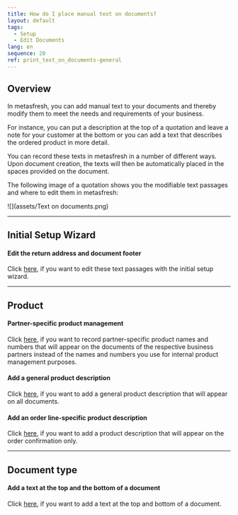 ```yaml
---
title: How do I place manual text on documents?
layout: default
tags:
  - Setup
  - Edit Documents
lang: en
sequence: 20
ref: print_text_on_documents-general
---
```


## Overview
In metasfresh, you can add manual text to your documents and thereby modify them to meet the needs and requirements of your business.

For instance, you can put a description at the top of a quotation and leave a note for your customer at the bottom or you can add a text that describes the ordered product in more detail.

You can record these texts in metasfresh in a number of different ways. Upon document creation, the texts will then be automatically placed in the spaces provided on the document.

The following image of a quotation shows you the modifiable text passages and where to edit them in metasfresh:

![](assets/Text on documents.png)

---

## Initial Setup Wizard

#### Edit the return address and document footer
Click [here](InitialSetupWizard), if you want to edit these text passages with the initial setup wizard.

---

## Product

#### Partner-specific product management
Click [here](Partner-specific_products), if you want to record partner-specific product names and numbers that will appear on the documents of the respective business partners instead of the names and numbers you use for internal product management purposes.

#### Add a general product description
Click [here](Print_text_on_documents-product), if you want to add a general product description that will appear on all documents.

#### Add an order line-specific product description
Click [here](Order_line-specific_product_description), if you want to add a product description that will appear on the order confirmation only.

---

## Document type

#### Add a text at the top and the bottom of a document
Click [here](Print_text_on_documents-doctype), if you want to add a text at the top and bottom of a document.
